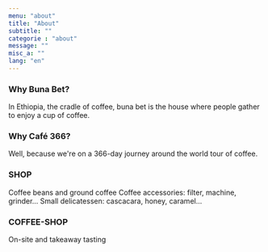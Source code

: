 ```yaml
---
menu: "about"
title: "About"
subtitle: ""
categorie : "about"
message: ""
misc_a: ""
lang: "en"
---
```

### Why Buna Bet?
In Ethiopia, the cradle of coffee, buna bet is the house where people gather to enjoy a cup of coffee.

### Why Café 366?
Well, because we're on a 366-day journey around the world tour of coffee.

### SHOP
Coffee beans and ground coffee
Coffee accessories: filter, machine, grinder...
Small delicatessen: cascacara, honey, caramel...

### COFFEE-SHOP
On-site and takeaway tasting
